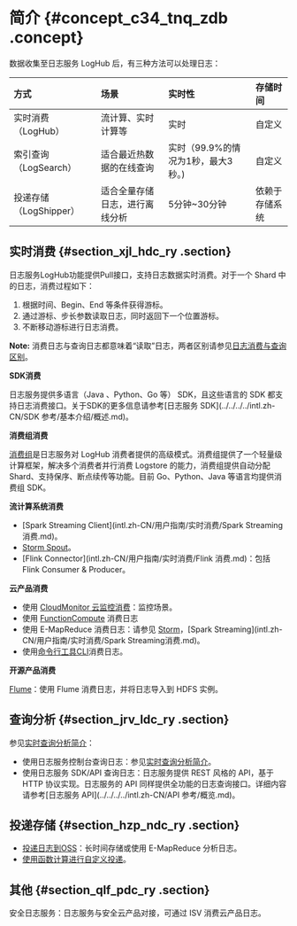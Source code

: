 # 简介 {#concept_c34_tnq_zdb .concept}

数据收集至日志服务 LogHub 后，有三种方法可以处理日志：

|方式|场景|实时性|存储时间|
|:-|:-|:--|:---|
|实时消费（LogHub）|流计算、实时计算等|实时|自定义|
|索引查询（LogSearch）|适合最近热数据的在线查询|实时（99.9%的情况为1秒，最大3秒。\)|自定义|
|投递存储（LogShipper）|适合全量存储日志，进行离线分析|5分钟~30分钟|依赖于存储系统|

## 实时消费 {#section_xjl_hdc_ry .section}

日志服务LogHub功能提供Pull接口，支持日志数据实时消费。对于一个 Shard 中的日志，消费过程如下：

1.  根据时间、Begin、End 等条件获得游标。
2.  通过游标、步长参数读取日志，同时返回下一个位置游标。
3.  不断移动游标进行日志消费。

**Note:** 消费日志与查询日志都意味着“读取”日志，两者区别请参见[日志消费与查询区别](../../../../intl.zh-CN/常见问题/日志查询/日志消费与查询区别.md#)。

**SDK消费**

日志服务提供多语言（Java 、Python、Go 等） SDK，且这些语言的 SDK 都支持日志消费接口。关于SDK的更多信息请参考[日志服务 SDK](../../../../intl.zh-CN/SDK 参考/基本介绍/概述.md)。

**消费组消费**

[消费组](intl.zh-CN/用户指南/实时消费/消费组消费/通过消费组消费日志.md)是日志服务对 LogHub 消费者提供的高级模式。消费组提供了一个轻量级计算框架，解决多个消费者并行消费 Logstore 的能力，消费组提供自动分配 Shard、支持保序、断点续传等功能。目前 Go、Python、Java 等语言均提供消费组 SDK。

**流计算系统消费** 

-   [Spark Streaming Client](intl.zh-CN/用户指南/实时消费/Spark Streaming消费.md)。
-   [Storm Spout](intl.zh-CN/用户指南/实时消费/Storm消费.md)。
-   [Flink Connector](intl.zh-CN/用户指南/实时消费/Flink 消费.md)：包括 Flink Consumer & Producer。

**云产品消费** 

-   使用 [CloudMonitor 云监控消费](intl.zh-CN/用户指南/实时消费/CloudMonitor消费.md)：监控场景。
-   使用 [FunctionCompute](intl.zh-CN/用户指南/实时消费/函数计算消费/开发指南.md#) 消费日志
-   使用 E-MapReduce 消费日志：请参见 [Storm](intl.zh-CN/用户指南/实时消费/Storm消费.md)，[Spark Streaming](intl.zh-CN/用户指南/实时消费/Spark Streaming消费.md)。
-   使用[命令行工具CLI](http://aliyun-log-cli.readthedocs.io/en/latest/tutorials/tutorial_pull_logs.html)消费日志。

**开源产品消费**

[Flume](https://github.com/aliyun/aliyun-log-flume)：使用 Flume 消费日志，并将日志导入到 HDFS 实例。

## 查询分析 {#section_jrv_ldc_ry .section}

参见[实时查询分析简介](intl.zh-CN/用户指南/查询与分析/简介.md)：

-   使用日志服务控制台查询日志：参见[实时查询分析简介](intl.zh-CN/用户指南/查询与分析/简介.md)。
-   使用日志服务 SDK/API 查询日志：日志服务提供 REST 风格的 API，基于 HTTP 协议实现。日志服务的 API 同样提供全功能的日志查询接口。详细内容请参考[日志服务 API](../../../../intl.zh-CN/API 参考/概览.md)。

## 投递存储 {#section_hzp_ndc_ry .section}

-   [投递日志到OSS](intl.zh-CN/用户指南/数据投递/投递日志到OSS/投递流程.md)：长时间存储或使用 E-MapReduce 分析日志。
-   [使用函数计算进行自定义投递](intl.zh-CN/用户指南/实时消费/函数计算消费/配置函数计算消费日志.md)。

## 其他 {#section_qlf_pdc_ry .section}

安全日志服务：日志服务与安全云产品对接，可通过 ISV 消费云产品日志。

